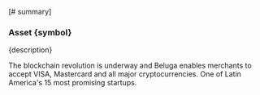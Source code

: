 [# summary]
### Asset {symbol}

{description}

The blockchain revolution is underway and Beluga enables merchants to accept VISA, Mastercard and all major cryptocurrencies.
One of Latin America's 15 most promising startups.

